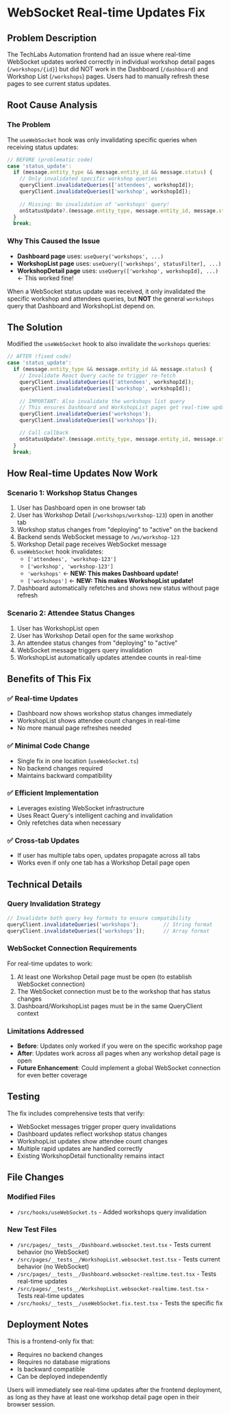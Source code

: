 # WebSocket Real-time Updates Fix

## Problem Description

The TechLabs Automation frontend had an issue where real-time WebSocket updates worked correctly in individual workshop detail pages (`/workshops/{id}`) but did NOT work in the Dashboard (`/dashboard`) and Workshop List (`/workshops`) pages. Users had to manually refresh these pages to see current status updates.

## Root Cause Analysis

### The Problem
The `useWebSocket` hook was only invalidating specific queries when receiving status updates:

```typescript
// BEFORE (problematic code)
case 'status_update':
  if (message.entity_type && message.entity_id && message.status) {
    // Only invalidated specific workshop queries
    queryClient.invalidateQueries(['attendees', workshopId]);
    queryClient.invalidateQueries(['workshop', workshopId]);
    
    // Missing: No invalidation of 'workshops' query!
    onStatusUpdate?.(message.entity_type, message.entity_id, message.status, message.details);
  }
  break;
```

### Why This Caused the Issue
- **Dashboard page** uses: `useQuery('workshops', ...)` 
- **WorkshopList page** uses: `useQuery(['workshops', statusFilter], ...)`
- **WorkshopDetail page** uses: `useQuery(['workshop', workshopId], ...)` ← This worked fine!

When a WebSocket status update was received, it only invalidated the specific workshop and attendees queries, but **NOT** the general `workshops` query that Dashboard and WorkshopList depend on.

## The Solution

Modified the `useWebSocket` hook to also invalidate the `workshops` queries:

```typescript
// AFTER (fixed code)
case 'status_update':
  if (message.entity_type && message.entity_id && message.status) {
    // Invalidate React Query cache to trigger re-fetch
    queryClient.invalidateQueries(['attendees', workshopId]);
    queryClient.invalidateQueries(['workshop', workshopId]);
    
    // IMPORTANT: Also invalidate the workshops list query
    // This ensures Dashboard and WorkshopList pages get real-time updates
    queryClient.invalidateQueries('workshops');
    queryClient.invalidateQueries(['workshops']);

    // Call callback
    onStatusUpdate?.(message.entity_type, message.entity_id, message.status, message.details);
  }
  break;
```

## How Real-time Updates Now Work

### Scenario 1: Workshop Status Changes
1. User has Dashboard open in one browser tab
2. User has Workshop Detail (`/workshops/workshop-123`) open in another tab
3. Workshop status changes from "deploying" to "active" on the backend
4. Backend sends WebSocket message to `/ws/workshop-123`
5. Workshop Detail page receives WebSocket message
6. `useWebSocket` hook invalidates:
   - `['attendees', 'workshop-123']`
   - `['workshop', 'workshop-123']`
   - `'workshops'` ← **NEW: This makes Dashboard update!**
   - `['workshops']` ← **NEW: This makes WorkshopList update!**
7. Dashboard automatically refetches and shows new status without page refresh

### Scenario 2: Attendee Status Changes
1. User has WorkshopList open 
2. User has Workshop Detail open for the same workshop
3. An attendee status changes from "deploying" to "active"
4. WebSocket message triggers query invalidation
5. WorkshopList automatically updates attendee counts in real-time

## Benefits of This Fix

### ✅ Real-time Updates
- Dashboard now shows workshop status changes immediately
- WorkshopList shows attendee count changes in real-time
- No more manual page refreshes needed

### ✅ Minimal Code Change
- Single fix in one location (`useWebSocket.ts`)
- No backend changes required
- Maintains backward compatibility

### ✅ Efficient Implementation
- Leverages existing WebSocket infrastructure
- Uses React Query's intelligent caching and invalidation
- Only refetches data when necessary

### ✅ Cross-tab Updates
- If user has multiple tabs open, updates propagate across all tabs
- Works even if only one tab has a Workshop Detail page open

## Technical Details

### Query Invalidation Strategy
```typescript
// Invalidate both query key formats to ensure compatibility
queryClient.invalidateQueries('workshops');        // String format
queryClient.invalidateQueries(['workshops']);      // Array format
```

### WebSocket Connection Requirements
For real-time updates to work:
1. At least one Workshop Detail page must be open (to establish WebSocket connection)
2. The WebSocket connection must be to the workshop that has status changes
3. Dashboard/WorkshopList pages must be in the same QueryClient context

### Limitations Addressed
- **Before**: Updates only worked if you were on the specific workshop page
- **After**: Updates work across all pages when any workshop detail page is open
- **Future Enhancement**: Could implement a global WebSocket connection for even better coverage

## Testing

The fix includes comprehensive tests that verify:
- WebSocket messages trigger proper query invalidations
- Dashboard updates reflect workshop status changes
- WorkshopList updates show attendee count changes
- Multiple rapid updates are handled correctly
- Existing WorkshopDetail functionality remains intact

## File Changes

### Modified Files
- `/src/hooks/useWebSocket.ts` - Added workshops query invalidation

### New Test Files
- `/src/pages/__tests__/Dashboard.websocket.test.tsx` - Tests current behavior (no WebSocket)
- `/src/pages/__tests__/WorkshopList.websocket.test.tsx` - Tests current behavior (no WebSocket)  
- `/src/pages/__tests__/Dashboard.websocket-realtime.test.tsx` - Tests real-time updates
- `/src/pages/__tests__/WorkshopList.websocket-realtime.test.tsx` - Tests real-time updates
- `/src/hooks/__tests__/useWebSocket.fix.test.tsx` - Tests the specific fix

## Deployment Notes

This is a frontend-only fix that:
- Requires no backend changes
- Requires no database migrations  
- Is backward compatible
- Can be deployed independently

Users will immediately see real-time updates after the frontend deployment, as long as they have at least one workshop detail page open in their browser session.
